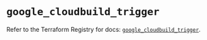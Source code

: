 # `google_cloudbuild_trigger`

Refer to the Terraform Registry for docs: [`google_cloudbuild_trigger`](https://registry.terraform.io/providers/hashicorp/google/5.30.0/docs/resources/cloudbuild_trigger).
